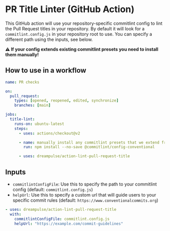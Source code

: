 # PR Title Linter (GitHub Action)

This GitHub action will use your repository-specific commitlint config to lint the Pull Request titles in your repository.
By default it will look for a `commitlint.config.js` in your repository root to use. You can specify a different path using the inputs, see below.

**⚠ If your config extends existing commitlint presets you need to install them manually!**

## How to use in a workflow

```yml
name: PR checks

on:
  pull_request:
    types: [opened, reopened, edited, synchronize]
    branches: [main]

jobs:
  title-lint:
    runs-on: ubuntu-latest
    steps:
      - uses: actions/checkout@v2

      - name: manually install any commitlint presets that we extend from
        run: npm install --no-save @commitlint/config-conventional

      - uses: dreampulse/action-lint-pull-request-title
```

## Inputs

- `commitlintConfigFile`: Use this to specify the path to your commitlint config (default: `commitlint.config.js`)
- `helpUrl`: Use this to specify a custom url that will guide users to your specific commit rules (default: `https://www.conventionalcommits.org`)

```yml
- uses: dreampulse/action-lint-pull-request-title
  with:
    commitlintConfigFile: commitlint.config.js
    helpUrl: "https://example.com/commit-guidelines"
```

